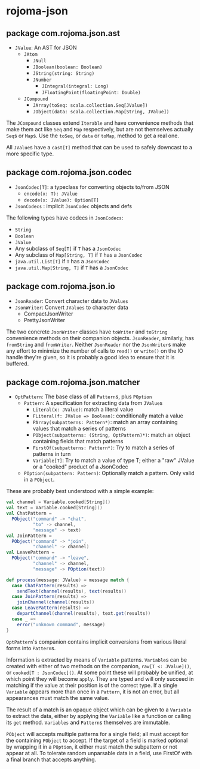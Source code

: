 rojoma-json
===========

package com.rojoma.json.ast
---------------------------
 * `JValue`: An AST for JSON
   * `JAtom`
     * `JNull`
     * `JBoolean(boolean: Boolean)`
     * `JString(string: String)`
     * `JNumber`
       * `JIntegral(integral: Long)`
       * `JFloatingPoint(floatingPoint: Double)`
   * `JCompound`
     * `JArray(toSeq: scala.collection.Seq[JValue])`
     * `JObject(data: scala.collection.Map[String, JValue])`

The `JCompound` classes extend `Iterable` and have convenience methods
that make them act like `Seq` and `Map` respectively, but are not
themselves actually `Seq`s or `Map`s.  Use the `toSeq`, or `data` or
`toMap`, method to get a real one.

All `JValue`s have a `cast[T]` method that can be used to safely
downcast to a more specific type.

package com.rojoma.json.codec
-----------------------------
 * `JsonCodec[T]`: a typeclass for converting objects to/from JSON
   * `encode(x: T): JValue`
   * `decode(x: JValue): Option[T]`
 * `JsonCodecs` : implicit `JsonCodec` objects and defs

The following types have codecs in `JsonCodecs`:

 * `String`
 * `Boolean`
 * `JValue`
 * Any subclass of `Seq[T]` if `T` has a `JsonCodec`
 * Any subclass of `Map[String, T]` if `T` has a `JsonCodec`
 * `java.util.List[T]` if `T` has a `JsonCodec`
 * `java.util.Map[String, T]` if `T` has a `JsonCodec`

package com.rojoma.json.io
--------------------------
 * `JsonReader`: Convert character data to `JValues`
 * `JsonWriter`: Convert `JValues` to character data
   * CompactJsonWriter
   * PrettyJsonWriter

The two concrete `JsonWriter` classes have `toWriter` and `toString`
convenience methods on their companion objects.  `JsonReader`,
similarly, has `fromString` and `fromWriter`.  Neither `JsonReader`
nor the `JsonWriter`s make any effort to minimize the number of calls
to `read()` or `write()` on the IO handle they're given, so it is
probably a good idea to ensure that it is buffered.

package com.rojoma.json.matcher
-------------------------------
 * `OptPattern`: The base class of all `Pattern`s, plus `POption`
   * `Pattern`: A specification for extracting data from `JValue`s
     * `Literal(x: JValue)`: match a literal value
     * `FLiteral(f: JValue => Boolean)`: conditionally match a value
     * `PArray(subpatterns: Pattern*)`: match an array containing values that match a series of patterns
     * `PObject(subpatterns: (String, OptPattern)*)`: match an object containing fields that match patterns
     * `FirstOf(subpatterns: Pattern*)`: Try to match a series of patterns in turn
     * `Variable[T]`: Try to match a value of type T; either a "raw" JValue or a "cooked" product of a JsonCodec
   * `POption(subpattern: Pattern)`: Optionally match a pattern.  Only valid in a `PObject`.

These are probably best understood with a simple example:

```scala
val channel = Variable.cooked[String]()
val text = Variable.cooked[String]()
val ChatPattern =
  PObject("command" -> "chat",
          "to" -> channel,
          "message" -> text)
val JoinPattern =
  PObject("command" -> "join",
          "channel" -> channel)
val LeavePattern =
  PObject("command" -> "leave",
          "channel" -> channel,
          "message" -> POption(text))

def process(message: JValue) = message match {
  case ChatPattern(results) =>
    sendText(channel(results), text(results))
  case JoinPattern(results) =>
    joinChannel(channel(results))
  case LeavePattern(results) =>
    departChannel(channel(results), text.get(results))
  case _ =>
    error("unknown command", message)
}
```

`OptPattern`'s companion contains implicit conversions from various
literal forms into `Pattern`s.

Information is extracted by means of `Variable` patterns.  `Variable`s
can be created with either of two methods on the companion, `raw[T <:
JValue]()`, or `cooked[T : JsonCodec]()`.  At some point these will
probably be unified, at which point they will become `apply`.  They
are typed and will only succeed in matching if the value at their
position is of the correct type.  If a single `Variable` appears more
than once in a `Pattern`, it is not an error, but all appearances must
match the same value.

The result of a match is an opaque object which can be given to a
`Variable` to extract the data, either by applying the `Variable` like
a function or calling its `get` method.  `Variables` and `Pattern`s
themselves are immutable.

`PObject` will accepts multiple patterns for a single field; all must
accept for the containing `PObject` to accept.  If the target of a
field is marked optional by wrapping it in a `POption`, it either must
match the subpattern or not appear at all.  To tolerate random
unparsable data in a field, use FirstOf with a final branch that
accepts anything.
